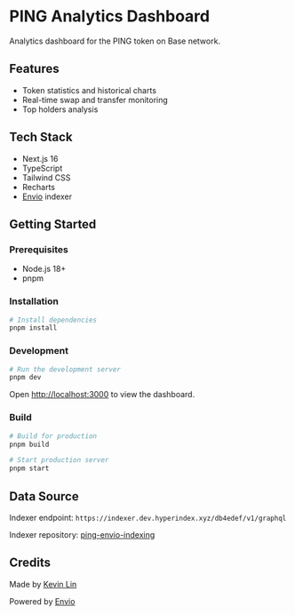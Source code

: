 # PING Analytics Dashboard

Analytics dashboard for the PING token on Base network.

## Features

- Token statistics and historical charts
- Real-time swap and transfer monitoring
- Top holders analysis

## Tech Stack

- Next.js 16
- TypeScript
- Tailwind CSS
- Recharts
- [Envio](https://envio.dev/) indexer

## Getting Started

### Prerequisites
- Node.js 18+
- pnpm

### Installation

```bash
# Install dependencies
pnpm install
```

### Development

```bash
# Run the development server
pnpm dev
```

Open [http://localhost:3000](http://localhost:3000) to view the dashboard.

### Build

```bash
# Build for production
pnpm build

# Start production server
pnpm start
```

## Data Source

Indexer endpoint: `https://indexer.dev.hyperindex.xyz/db4edef/v1/graphql`

Indexer repository: [ping-envio-indexing](https://github.com/kevinslin/ping-envio-indexing)

## Credits

Made by [Kevin Lin](https://github.com/kevinsslin)

Powered by [Envio](https://envio.dev/)
